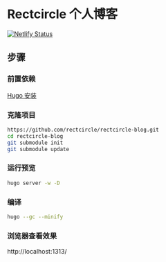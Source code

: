 # Rectcircle 个人博客

[![Netlify Status](https://api.netlify.com/api/v1/badges/9a948925-95c9-4287-a9f6-f6c9cdfd5948/deploy-status)](https://app.netlify.com/sites/rectcircle/deploys)

## 步骤

### 前置依赖

[Hugo 安装](https://gohugo.io/getting-started/installing/)

### 克隆项目

```bash
https://github.com/rectcircle/rectcircle-blog.git
cd rectcircle-blog
git submodule init
git submodule update
```

### 运行预览

```bash
hugo server -w -D
```

### 编译

```bash
hugo --gc --minify
```

### 浏览器查看效果

http://localhost:1313/
